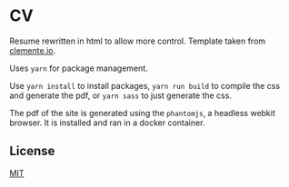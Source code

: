 # CV

Resume rewritten in html to allow more control. Template taken from [clemente.io](https://clemente.io).

Uses `yarn` for package management. 

Use `yarn install` to install packages, `yarn run build` to compile the css and generate the pdf, or `yarn sass` to just generate the css.

The pdf of the site is generated using the `phantomjs`, a headless webkit browser. It is installed and ran in a docker container.

## License

[MIT](docs/LICENSE.txt)
